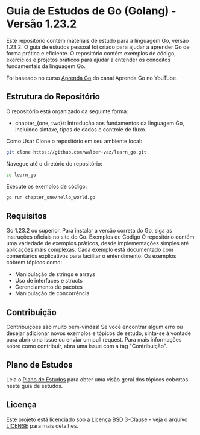 # Guia de Estudos de Go (Golang) - Versão 1.23.2

Este repositório contém materiais de estudo para a linguagem Go, versão 1.23.2. O guia de estudos pessoal foi criado para ajudar a aprender Go de forma prática e eficiente. O repositório contém exemplos de código, exercícios e projetos práticos para ajudar a entender os conceitos fundamentais da linguagem Go.

Foi baseado no curso [Aprenda Go](https://www.youtube.com/playlist?list=PLCKpcjBB_VlBsxJ9IseNxFllf-UFEXOdg) do canal Aprenda Go no YouTube.

## Estrutura do Repositório

O repositório está organizado da seguinte forma:

- chapter_{one, two}/: Introdução aos fundamentos da linguagem Go, incluindo sintaxe, tipos de dados e controle de fluxo.

Como Usar
Clone o repositório em seu ambiente local:

```bash
git clone https://github.com/walber-vaz/learn_go.git
```

Navegue até o diretório do repositório:

```bash
cd learn_go
```

Execute os exemplos de código:

```bash
go run chapter_one/hello_world.go
```

## Requisitos

Go 1.23.2 ou superior.
Para instalar a versão correta do Go, siga as instruções oficiais no site do Go.
Exemplos de Código
O repositório contém uma variedade de exemplos práticos, desde implementações simples até aplicações mais complexas. Cada exemplo está documentado com comentários explicativos para facilitar o entendimento. Os exemplos cobrem tópicos como:

- Manipulação de strings e arrays
- Uso de interfaces e structs
- Gerenciamento de pacotes
- Manipulação de concorrência

## Contribuição

Contribuições são muito bem-vindas! Se você encontrar algum erro ou desejar adicionar novos exemplos e tópicos de estudo, sinta-se à vontade para abrir uma issue ou enviar um pull request. Para mais informações sobre como contribuir, abra uma issue com a tag "Contribuição".

## Plano de Estudos

Leia o [Plano de Estudos](Plano_de_Estudos.md) para obter uma visão geral dos tópicos cobertos neste guia de estudos.

## Licença

Este projeto está licenciado sob a Licença BSD 3-Clause - veja o arquivo [LICENSE](LICENSE) para mais detalhes.
